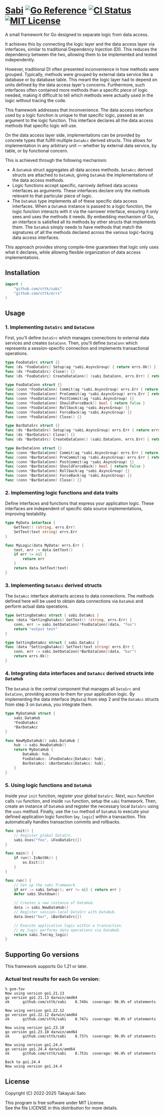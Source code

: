 # [Sabi][repo-url] [![Go Reference][pkg-dev-img]][pkg-dev-url] [![CI Status][ci-img]][ci-url] [![MIT License][mit-img]][mit-url]

A small framework for Go designed to separate logic from data access.

It achieves this by connecting the logic layer and the data access layer via interfaces, similar to traditional Dependency Injection (DI).
This reduces the dependency between the two, allowing them to be implemented and tested independently.

However, traditional DI often presented inconvenience in how methods were grouped.
Typically, methods were grouped by external data service like a database or by database table.
This meant the logic layer had to depend on units defined by the data access layer's concerns.
Furthermore, such interfaces often contained more methods than a specific piece of logic needed, making it
difficult to tell which methods were actually used in the logic without tracing the code.

This framework addresses that inconvenience.
The data access interface used by a logic function is unique to that specific logic, passed as an argument
to the logic function.
This interface declares all the data access methods that specific logic will use.

On the data access layer side, implementations can be provided by concrete types that fulfill multiple `DataAcc` derived structs.
This allows for implementation in any arbitrary unit — whether by external data service, by table,
or by functional concern.

This is achieved through the following mechanism:

* A `DataHub` struct aggregates all data access methods.
  `DataAcc` derived structs are attached to `DataHub`, giving `DataHub` the implementations of
  the data access methods.
* Logic functions accept specific, narrowly defined data access interfaces as arguments.
  These interfaces declare only the methods relevant to that particular piece of logic.
* The `DataHub` type implements all of these specific data access interfaces. When a `DataHub`
  instance is passed to a logic function, the logic function interacts with it via the narrower
  interface, ensuring it only sees and uses the methods it needs. 
  By embedding mechanism of Go, an interface is satisfied all its methods by other structs that
  implements them.
  The `DataHub` simply needs to have methods that match the signatures of all the methods declared
  across the various logic-facing data access interfaces.

This approach provides strong compile-time guarantees that logic only uses what it declares, while
allowing flexible organization of data access implementations.

## Installation

```go
import (
    "github.com/sttk/sabi"
    "github.com/sttk/errs"
)
```

## Usage

### 1. Implementing `DataSrc` and `DataConn`

First, you'll define `DataSrc` which manages connections to external data services and creates
`DataConn`.
Then, you'll define `DataConn` which represents a session-specific connection and implements
transactional operations.

```go
type FooDataSrc struct {}
func (ds *FooDataSrc) Setup(ag *sabi.AsyncGroup) { return errs.Ok() }
func (ds *FooDataSrc) Close() {}
func (ds *FooDataSrc) CreateDataConn() (sabi.DataConn, errs.Err) { return FooDataConn{}, errs.Ok() }

type FooDataConn struct {}
func (conn *FooDataConn) Commit(ag *sabi.AsyncGroup) errs.Err { return errs.Ok() }
func (conn *FooDataConn) PreCommit(ag *sabi.AsyncGroup) errs.Err { return errs.Ok() }
func (conn *FooDataConn) PostCommit(ag *sabi.AsyncGroup) {}
func (conn *FooDataConn) ShouldForceBack() bool { return false }
func (conn *FooDataConn) Rollback(ag *sabi.AsyncGroup) {}
func (conn *FooDataConn) ForceBack(ag *sabi.AsyncGroup) {}
func (conn *FooDataConn) Close() {}

type BarDataSrc struct {}
func (ds *BarDataSrc) Setup(ag *sabi.AsyncGroup) errs.Err { return errs.Ok() }
func (ds *BarDataSrc) Close() {}
func (ds *BarDataSrc) CreateDataConn() (sabi.DataConn, errs.Err) { return &BarDataConn{}, errs.Ok() }

type BarDataConn struct {}
func (conn *BarDataConn) Commit(ag *sabi.AsyncGroup) errs.Err { return errs.Ok() }
func (conn *BarDataConn) PreCommit(ag *sabi.AsyncGroup) errs.Err { return errs.Ok() }
func (conn *BarDataConn) PostCommit(ag *sabi.AsyncGroup) {}
func (conn *BarDataConn) ShouldForceBack() bool { return false }
func (conn *BarDataConn) Rollback(ag *sabi.AsyncGroup) {}
func (conn *BarDataConn) ForceBack(ag *sabi.AsyncGroup) {}
func (conn *BarDataConn) Close() {}
```

### 2. Implementing logic functions and data traits

Define interfaces and functions that express your application logic.
These interfaces are independent of specific data source implementations, improving testability.

```go
type MyData interface {
	GetText() (string, errs.Err)
	SetText(text string) errs.Err
}

func MyLogic(data MyData) errs.Err {
	text, err := data.GetText()
	if err != nil {
		return err
	}
	return data.SetText(text)
}
```

### 3. Implementing `DataAcc` derived structs

The `DataAcc` interface abstracts access to data connections.
The methods defined here will be used to obtain data connections via `DataHub` and perform
actual data operations.

```go
type GettingDataAcc struct { sabi.DataAcc }
func (data *GettingDataAcc) GetText() (string, errs.Err) {
	conn, err := sabi.GetDataConn[*FooDataConn](data, "foo")
	return "output text"
}

type SettingDataAcc struct { sabi.DataAcc }
func (data *SettingDataAcc) SetText(text string) errs.Err {
	conn, err := sabi.GetDataConn[*BarDataConn](data, "bar")
	return errs.Ok()
}
```

### 4. Integrating data interfaces and `DataAcc` derived structs into `DataHub`

The `DataHub` is the central component that manages all `DataSrc` and `DataConn`,
providing access to them for your application logic.
By implementing the data interface (`MyData`) from step 2 and the `DataAcc` structs
from step 3 on `DataHub`, you integrate them.

```go
type MyDataHub struct {
	sabi.DataHub
	*FooDataAcc
	*BarDataAcc
}

func NewMyDataHub() sabi.DataHub {
	hub := sabi.NewDataHub()
	return MyDataHub {
		DataHub: hub,
		FooDataAcc: &FooDataAcc{DataAcc: hub},
		BarDataAcc: &BarDataAcc{DataAcc: hub},
	}
}
```

### 5. Using logic functions and `DataHub`

Inside your `init` function, register your global `DataSrc`.
Next, `main` function calls `run` function, and inside `run` function, setup the `sabi` framework.
Then, create an instance of `DataHub` and register the necessary local `DataSrc` using
the `uses` method.
Finally, use the `txn` method of `DataHub` to execute your defined application logic
function (`my_logic`) within a transaction.
This automatically handles transaction commits and rollbacks.

```go
func init() {
	// Register global DataSrc.
	sabi.Uses("foo", &FooDataSrc{})
}

func main() {
	if run().IsNotOk() {
		os.Exit(1)
	}
}

func run() {
	// Set up the sabi framework.
	if err := sabi.Setup(); err != nil { return err }
	defer sabi.Shutdown()

	// Creates a new instance of DataHub.
	data := sabi.NewDataHub()
	// Register session-local DataSrc with DataHub.
	data.Uses("bar", &BarDataSrc{})

	// Execute application logic within a transaction.
	// my_logic performs data operations via DataHub.
	return sabi.Txn(my_logic)
}
```

## Supporting Go versions

This framework supports Go 1.21 or later.

### Actual test results for each Go version:

```
% gvm-fav
Now using version go1.21.13
go version go1.21.13 darwin/amd64
ok  	github.com/sttk/sabi	8.749s	coverage: 96.8% of statements

Now using version go1.22.12
go version go1.22.12 darwin/amd64
ok  	github.com/sttk/sabi	8.747s	coverage: 96.8% of statements

Now using version go1.23.10
go version go1.23.10 darwin/amd64
ok  	github.com/sttk/sabi	8.737s	coverage: 96.8% of statements

Now using version go1.24.4
go version go1.24.4 darwin/amd64
ok  	github.com/sttk/sabi	8.753s	coverage: 96.8% of statements

Back to go1.24.4
Now using version go1.24.4
```

## License

Copyright (C) 2022-2025 Takayuki Sato

This program is free software under MIT License.<br>
See the file LICENSE in this distribution for more details.


[repo-url]: https://github.com/sttk/sabi
[pkg-dev-img]: https://pkg.go.dev/badge/github.com/sttk/sabi.svg
[pkg-dev-url]: https://pkg.go.dev/github.com/sttk/sabi
[ci-img]: https://github.com/sttk/sabi/actions/workflows/go.yml/badge.svg?branch=main
[ci-url]: https://github.com/sttk/sabi/actions
[mit-img]: https://img.shields.io/badge/license-MIT-green.svg
[mit-url]: https://opensource.org/licenses/MIT
